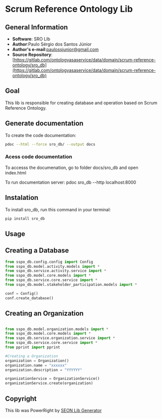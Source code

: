 # Scrum Reference Ontology Lib

## General Information
* **Software**: SRO LIb
* **Author**:Paulo Sérgio dos Santos Júnior
* **Author's e-mail**:paulossjunior@gmail.com
* **Source Repository**: [https://gitlab.com/ontologyasaservice/data/domain/scrum-reference-ontology/sro_db](https://gitlab.com/ontologyasaservice/data/domain/scrum-reference-ontology/sro_db)  

## Goal
This lib is responsible for creating database and operation based on Scrum Reference Ontology.

## Generate documentation

To create the code documentation:
```bash
pdoc --html --force sro_db/ --output docs

```
### Acess code documentation	

To accesss the documenation, go to folder docs/sro_db and open index.html 

To run documentation server: pdoc sro_db --http localhost:8000 

## Instalation
To install sro_db, run this command in your terminal:
	
```bash
pip install sro_db
```

## Usage

## Creating a Database

```python
from sspo_db.config.config import Config
from sspo_db.model.activity.models import *
from sspo_db.service.activity.service import *
from sspo_db.model.core.models import *
from sspo_db.service.core.service import *
from sspo_db.model.stakeholder_participation.models import *

conf = Config()
conf.create_database()
```

## Creating an Organization

```python

from sspo_db.model.organization.models import *
from sspo_db.model.core.models import *
from sspo_db.service.organization.service import *
from sspo_db.service.core.service import *
from pprint import pprint 

#Creating a Organization
organization = Organization()
organization.name = "xxxxxx"
organization.description = "YYYYYY"

organizationService = OrganizationService()
organizationService.create(organization)

```

## Copyright
This lib was PowerRight by [SEON Lib Generator](https://gitlab.com/mdd_seon/ontology-as-a-service/from-ontology-information-model-to-services)
	

